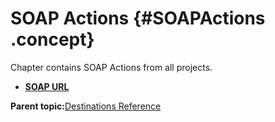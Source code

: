 # SOAP Actions {#SOAPActions .concept}

Chapter contains SOAP Actions from all projects.

-   **[SOAP URL](../../../../crossref/dest/msgs/Group_Id153.md)**  


**Parent topic:**[Destinations Reference](../../../../crossref/dest/msgs/msglist.md)

